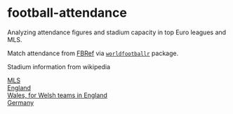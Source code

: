 # football-attendance

Analyzing attendance figures and stadium capacity in top Euro leagues and MLS.

Match attendance from [FBRef](https://fbref.com/en/) via [`worldfootballr`](https://github.com/JaseZiv/worldfootballR) package.

Stadium information from wikipedia

[MLS](https://en.wikipedia.org/wiki/List_of_Major_League_Soccer_stadiums)
<br>
[England](https://en.wikipedia.org/wiki/List_of_football_stadiums_in_England)
<br>
[Wales, for Welsh teams in England](https://en.wikipedia.org/wiki/List_of_stadiums_in_Wales_by_capacity)
<br>
[Germany](https://en.wikipedia.org/wiki/List_of_football_stadiums_in_Germany)

